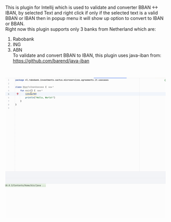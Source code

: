 This is plugin for Intellij which is used to validate and converter BBAN <-> IBAN, by selected Text and right click if only if the selected text is a valid BBAN or IBAN then in popup menu it will show up option to convert to IBAN or BBAN.
<br/>Right now this plugin supports only 3 banks from Netherland which are:
1. Rabobank
2. ING
3. ABN
<br/>To validate and convert BBAN to IBAN, this plugin uses java-iban from:<br/>
https://github.com/barend/java-iban
<br/>

![Alt Text](https://github.com/ducloidao/BBAN2IBAN/blob/main/src/main/resources/demo.gif)
